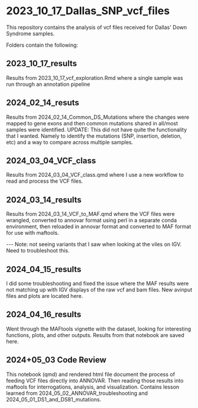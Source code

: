 # 2023_10_17_Dallas_SNP_vcf_files

This repository contains the analysis of vcf files received for Dallas' Down Syndrome samples.

Folders contain the following:

## 2023_10_17_results
Results from 2023_10_17_vcf_exploration.Rmd where a single sample was run through an annotation pipeline

## 2024_02_14_resuts
Results from 2024_02_14_Common_DS_Mutations where the changes were mapped to gene exons and then common mutations shared in all/most samples were identified.
UPDATE: This did not have quite the functionality that I wanted. Namely to identify the mutations (SNP, insertion, deletion, etc) and a way to compare across multiple samples.

## 2024_03_04_VCF_class
Results from 2024_03_04_VCF_class.qmd where I use a new workflow to read and process the VCF files.

## 2024_03_14_results
Results from 2024_03_14_VCF_to_MAF.qmd where the VCF files were wrangled, converted to annovar format using perl in a separate conda environment, then reloaded in annovar format and converted to MAF format for use with maftools.

--- Note: not seeing variants that I saw when looking at the viles on IGV. Need to troubleshoot this.

## 2024_04_15_results

I did some troubleshooting and fixed the issue where the MAF results were not matching up with IGV displays of the raw vcf and bam files. New avinput files and plots are located here.

## 2024_04_16_results

Went through the MAFtools vignette with the dataset, looking for interesting functions, plots, and other outputs. Results from that notebook are saved here.


## 2024+05_03 Code Review

This notebook (qmd) and rendered html file document the process of feeding VCF files directly into ANNOVAR. Then reading those results into maftools for interrogations, analysis, and visualization. Contains lesson learned from 2024_05_02_ANNOVAR_troubleshooting and 2024_05_01_DS1_and_DS81_mutations.
